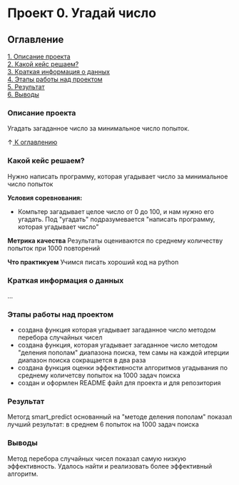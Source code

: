# Проект 0. Угадай число

## Оглавление
[1. Описание проекта](https://github.com/evilzip/sf_data_science/blob/main/project_0/README.md#Описание-проекта)  
[2. Какой кейс решаем?](https://github.com/evilzip/sf_data_science/blob/main/project_0/README.md#Какой-кейс-решаем)  
[3. Краткая информация о данных](https://github.com/evilzip/sf_data_science/blob/main/project_0/README.md#Краткая-информация-о-данных)  
[4. Этапы работы над проектом](https://github.com/evilzip/sf_data_science/blob/main/project_0/README.md#Этапы-работы-над-проектом)  
[5. Результат](https://github.com/evilzip/sf_data_science/blob/main/project_0/README.md#Результат)  
[6. Выводы](https://github.com/evilzip/sf_data_science/blob/main/project_0/README.md#Выводы)  

### Описание проекта
Угадать загаданное число за минимальное число попыток. 

&uarr;[ К оглавлению](https://github.com/evilzip/sf_data_science/blob/main/project_0/README.md#ВыводыОглавление)

### Какой кейс решаем?
Нужно написать программу, которая угадывает число за минимальное число попыток

**Условия соревнования:**
- Компьтер загадывает целое число от 0 до 100, и нам нужно его угадать. Под "угадать" подразумевается "написать программу, которая угадывает число"

**Метрика качества**
Результаты оцениваются по среднему количеству попыток при 1000 повторений

**Что практикуем** Учимся писать хороший код на python

### Краткая информация о данных
...
### Этапы работы над проектом
* создана функция которая угадывает загаданное число методом перебора случайных чисел
* создана функция, которая угадывает загаданное число методом "деления пополам" диапазона поиска, тем самы на каждой итерции диапазон поиска сокращается в два раза
* создана функция оценки эффективности алгоритмов угадывания по среднему количетсву попыток на 1000 задач поиска
* создан и оформлен README файл для проекта и для репозитория

### Результат
Метогд smart_predict основанный на "методе деления пополам" показал лучший результат: в среднем 6 попыток на 1000 задач поиска

### Выводы
Метод перебора случайных чисел показал самую низкую эффективность. Удалось найти и реализовать более эффективный алгоритм. 

